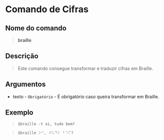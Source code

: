 # Comando de Cifras

## Nome do comando
> **braille**

## Descrição
> Este comando consegue transformar e traduzir cifras em Braille.

## Argumentos
- texto - `Obrigatório` - É obrigatório caso queira transformar em Braille.

## Exemplo
> `$braille -t oi, tudo bem?`

> `$braille ⠕⠊,⠀⠞⠥⠙⠕⠀⠃⠑⠍?`